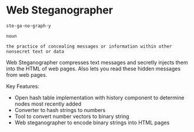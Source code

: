 # Web Steganographer

```
ste·ga·no·graph·y

noun

the practice of concealing messages or information within other nonsecret text or data
```

Web Steganographer compresses text messages and secretly injects them into the HTML of web pages. Also lets you read these hidden messages from web pages.

Key Features:
* Open hash table implementation with history component to determine nodes most recently added
* Converter to hash strings to numbers
* Tool to convert number vectors to binary string
* Web steganographer to encode binary strings into HTML pages
